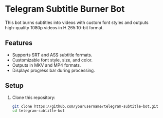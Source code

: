 # Telegram Subtitle Burner Bot

This bot burns subtitles into videos with custom font styles and outputs high-quality 1080p videos in H.265 10-bit format.

## Features
- Supports SRT and ASS subtitle formats.
- Customizable font style, size, and color.
- Outputs in MKV and MP4 formats.
- Displays progress bar during processing.

## Setup
1. Clone this repository:
   ```bash
   git clone https://github.com/yourusername/telegram-subtitle-bot.git
   cd telegram-subtitle-bot
